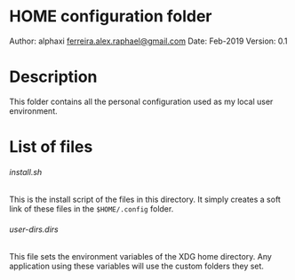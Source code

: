 # HOME configuration folder
Author: alphaxi <ferreira.alex.raphael@gmail.com>
Date: Feb-2019
Version: 0.1

# Description
This folder contains all the personal configuration used as my local user environment.

# List of files

###### install.sh
This is the install script of the files in this directory. It simply creates a soft link of these files in the `$HOME/.config` folder.

###### user-dirs.dirs
This file sets the environment variables of the XDG home directory. Any application using these variables will use the custom folders they set.
